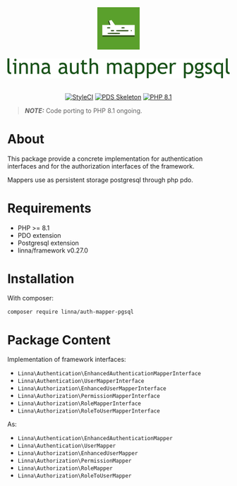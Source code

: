 <div align="center">
    <a href="#"><img src="logo-linna-96.png" alt="Linna Logo"></a>
</div>

<br/>

<div align="center">
    <a href="#"><img src="logo-auth-pgsql.png" alt="Linna Auth Mapper Pgsql Logo"></a>
</div>

<br/>

<div align="center">

[![StyleCI](https://github.styleci.io/repos/209962835/shield?branch=master&style=flat)](https://github.styleci.io/repos/209962835)
[![PDS Skeleton](https://img.shields.io/badge/pds-skeleton-blue.svg?style=flat)](https://github.com/php-pds/skeleton)
[![PHP 8.1](https://img.shields.io/badge/PHP-8.1-8892BF.svg)](http://php.net)

</div>

> **_NOTE:_**  Code porting to PHP 8.1 ongoing.

# About
This package provide a concrete implementation for authentication interfaces and 
for the authorization interfaces of the framework.

Mappers use as persistent storage postgresql through php pdo.

# Requirements
   
   * PHP >= 8.1
   * PDO extension
   * Postgresql extension
   * linna/framework v0.27.0

# Installation
With composer:
```
composer require linna/auth-mapper-pgsql
```

# Package Content
Implementation of framework interfaces:
* `Linna\Authentication\EnhancedAuthenticationMapperInterface`
* `Linna\Authentication\UserMapperInterface`
* `Linna\Authorization\EnhancedUserMapperInterface`
* `Linna\Authorization\PermissionMapperInterface`
* `Linna\Authorization\RoleMapperInterface`
* `Linna\Authorization\RoleToUserMapperInterface`

As:
* `Linna\Authentication\EnhancedAuthenticationMapper`
* `Linna\Authentication\UserMapper`
* `Linna\Authorization\EnhancedUserMapper`
* `Linna\Authorization\PermissionMapper`
* `Linna\Authorization\RoleMapper`
* `Linna\Authorization\RoleToUserMapper`